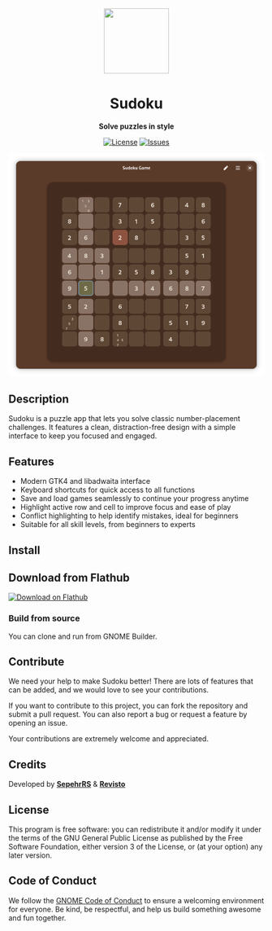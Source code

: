 [license-url]: https://github.com/sepehr-rs/Sudoku/blob/master/COPYING
[license-image]: https://img.shields.io/github/license/sepehr-rs/sudoku.svg?style=for-the-badge
[issues-url]: https://github.com/sepehr-rs/Sudoku/issues
[issues-image]: https://img.shields.io/github/issues/sepehr-rs/Sudoku?style=for-the-badge

<div align="center">
  <img src="data/icons/hicolor/scalable/apps/io.github.sepehr_rs.Sudoku.svg" width="128" height="128">

  # Sudoku

  **Solve puzzles in style**

  [![License][license-image]][license-url]
  [![Issues][issues-image]][issues-url]


  <img src="data/screenshots/sudoku-dark.png">
</div>

## Description

Sudoku is a puzzle app that lets you solve classic number-placement challenges. It features a clean, distraction-free design with a simple interface to keep you focused and engaged.

## Features
- Modern GTK4 and libadwaita interface
- Keyboard shortcuts for quick access to all functions
- Save and load games seamlessly to continue your progress anytime
- Highlight active row and cell to improve focus and ease of play
- Conflict highlighting to help identify mistakes, ideal for beginners
- Suitable for all skill levels, from beginners to experts

## Install

## Download from Flathub
[![Download on Flathub](https://flathub.org/api/badge?svg&locale=en)](https://flathub.org/apps/io.github.sepehr_rs.Sudoku)

### Build from source
You can clone and run from GNOME Builder.


## Contribute
We need your help to make Sudoku better!
There are lots of features that can be added, and we would love to see your contributions.

If you want to contribute to this project, you can fork the repository and submit a pull request. You can also report a bug or request a feature by opening an issue.

Your contributions are extremely welcome and appreciated.

## Credits

Developed by **[SepehrRS](https://github.com/sepehr-rs)** & **[Revisto](https://github.com/revisto)**

## License
This program is free software: you can redistribute it and/or modify it under the terms of the GNU General Public License as published by the Free Software Foundation, either version 3 of the License, or (at your option) any later version.

## Code of Conduct
We follow the [GNOME Code of Conduct](https://wiki.gnome.org/Foundation/CodeOfConduct) to ensure a welcoming environment for everyone. Be kind, be respectful, and help us build something awesome and fun together. 
